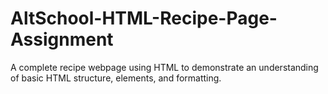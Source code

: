 # AltSchool-HTML-Recipe-Page-Assignment
A complete recipe webpage using HTML to demonstrate an understanding of basic HTML structure, elements, and formatting. 
